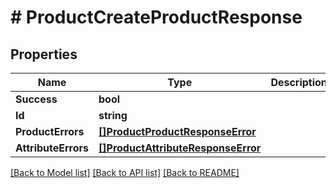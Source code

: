# # ProductCreateProductResponse


## Properties 


Name | Type | Description | Notes
------------ | ------------- | ------------- | -------------
**Success**| **bool** |   | [optional]
**Id**| **string** |   | [optional]
**ProductErrors**| [**[]ProductProductResponseError**](ProductProductResponseError.md) |   | [optional]
**AttributeErrors**| [**[]ProductAttributeResponseError**](ProductAttributeResponseError.md) |   | [optional]


[[Back to Model list]](../../README.md#models) [[Back to API list]](../../README.md#endpoints) [[Back to README]](../../README.md)

